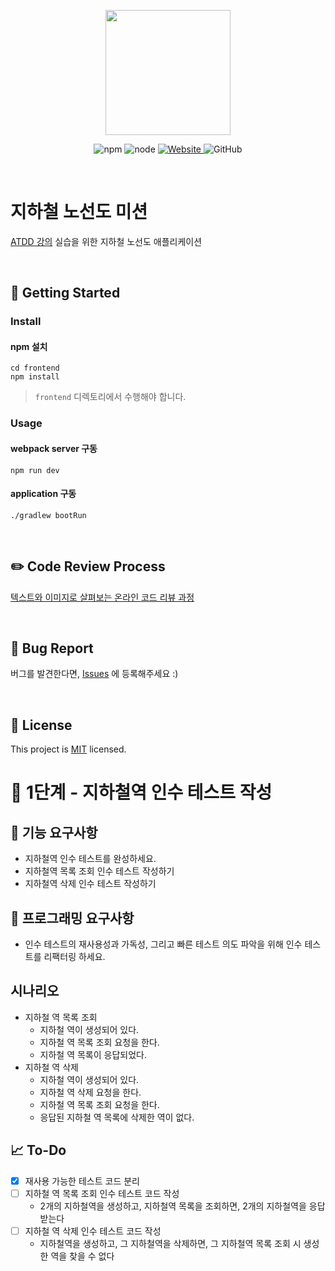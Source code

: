 <p align="center">
    <img width="200px;" src="https://raw.githubusercontent.com/woowacourse/atdd-subway-admin-frontend/master/images/main_logo.png"/>
</p>
<p align="center">
  <img alt="npm" src="https://img.shields.io/badge/npm-6.14.15-blue">
  <img alt="node" src="https://img.shields.io/badge/node-14.18.2-blue">
  <a href="https://edu.nextstep.camp/c/R89PYi5H" alt="nextstep atdd">
    <img alt="Website" src="https://img.shields.io/website?url=https%3A%2F%2Fedu.nextstep.camp%2Fc%2FR89PYi5H">
  </a>
  <img alt="GitHub" src="https://img.shields.io/github/license/next-step/atdd-subway-admin">
</p>

<br>

# 지하철 노선도 미션
[ATDD 강의](https://edu.nextstep.camp/c/R89PYi5H) 실습을 위한 지하철 노선도 애플리케이션

<br>

## 🚀 Getting Started

### Install
#### npm 설치
```
cd frontend
npm install
```
> `frontend` 디렉토리에서 수행해야 합니다.

### Usage
#### webpack server 구동
```
npm run dev
```
#### application 구동
```
./gradlew bootRun
```
<br>

## ✏️ Code Review Process
[텍스트와 이미지로 살펴보는 온라인 코드 리뷰 과정](https://github.com/next-step/nextstep-docs/tree/master/codereview)

<br>

## 🐞 Bug Report

버그를 발견한다면, [Issues](https://github.com/next-step/atdd-subway-admin/issues) 에 등록해주세요 :)

<br>

## 📝 License

This project is [MIT](https://github.com/next-step/atdd-subway-admin/blob/master/LICENSE.md) licensed.


# 🚀 1단계 - 지하철역 인수 테스트 작성

## 📄 기능 요구사항
- 지하철역 인수 테스트를 완성하세요.
- 지하철역 목록 조회 인수 테스트 작성하기
- 지하철역 삭제 인수 테스트 작성하기

## 📄 프로그래밍 요구사항
- 인수 테스트의 재사용성과 가독성, 그리고 빠른 테스트 의도 파악을 위해 인수 테스트를 리팩터링 하세요.

## 시나리오
- 지하철 역 목록 조회
    + 지하철 역이 생성되어 있다.
    + 지하철 역 목록 조회 요청을 한다.
    + 지하철 역 목록이 응답되었다.
- 지하철 역 삭제
    + 지하철 역이 생성되어 있다.
    + 지하철 역 삭제 요청을 한다.
    + 지하철 역 목록 조회 요청을 한다.
    + 응답된 지하철 역 목록에 삭제한 역이 없다.

## 📈 To-Do
- [x] 재사용 가능한 테스트 코드 분리
- [ ] 지하철 역 목록 조회 인수 테스트 코드 작성
    + 2개의 지하철역을 생성하고, 지하철역 목록을 조회하면, 2개의 지하철역을 응답 받는다
- [ ] 지하철 역 삭제 인수 테스트 코드 작성
    + 지하철역을 생성하고, 그 지하철역을 삭제하면, 그 지하철역 목록 조회 시 생성한 역을 찾을 수 없다
